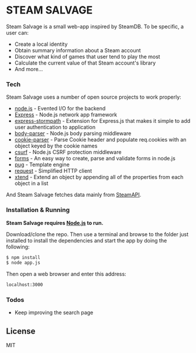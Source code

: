 # STEAM SALVAGE

Steam Salvage is a small web-app inspired by SteamDB. To be specific, a user can: 

  - Create a local identity
  - Obtain summary information about a Steam account
  - Discover what kind of games that user tend to play the most
  - Calculate the current value of that Steam account's library
  - And more...
  
### Tech

Steam Salvage uses a number of open source projects to work properly:

* [node.js] - Evented I/O for the backend
* [Express] - Node.js network app framework
* [express-stormpath] - Extension for Express.js that makes it simple to add user authentication to application
* [body-parser] - Node.js body parsing middleware
* [cookie-parser] - Parse Cookie header and populate req.cookies with an object keyed by the cookie names
* [csurf] - Node.js CSRF protection middleware
* [forms] - An easy way to create, parse and validate forms in node.js
* [pug] - Template engine
* [request] - Simplified HTTP client
* [xtend] - Extend an object by appending all of the properties from each object in a list

And Steam Salvage fetches data mainly from [SteamAPI](https://developer.valvesoftware.com/wiki/Steam_Web_API).

### Installation & Running

**Steam Salvage requires [Node.js](https://nodejs.org/) to run.**

Download/clone the repo. Then use a terminal and browse to the folder just installed to install the dependencies and start the app by doing the following:

```sh
$ npm install
$ node app.js
```
Then open a web browser and enter this address:
```sh
localhost:3000
```
### Todos
 - Keep improving the search page
 
License
----

MIT

[//]: # (These are reference links used in the body of this note and get stripped out when the markdown processor does its job)

   [node.js]: <http://nodejs.org>
   [jQuery]: <http://jquery.com>
   [Express]: <http://expressjs.com/>
   [body-parser]: <https://github.com/expressjs/body-parser>
   [cookie-parser]: <https://github.com/expressjs/cookie-parser>
   [csurf]: <https://github.com/expressjs/csurf>
   [express-stormpath]: <https://github.com/stormpath/express-stormpath>
   [forms]: <https://github.com/caolan/forms>
   [pug]: <https://github.com/pugjs/pug>
   [request]: <https://github.com/request/request>
   [xtend]: <https://github.com/Raynos/xtend>